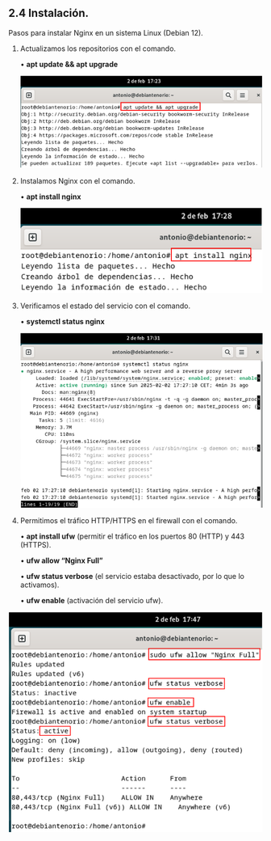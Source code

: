 ## 2.4	Instalación.
Pasos para instalar Nginx en un sistema Linux (Debian 12). 
1.	Actualizamos los repositorios con el comando.
   
    •	**apt update && apt upgrade**
  	
  	![Actualización](Imagenes/7_Instalacion.png)

3.	Instalamos Nginx con el comando.
   
    •	**apt install nginx**
  	
  	![Instalación de Nginx](Imagenes/8_Instalacion.png)

5.	Verificamos el estado del servicio con el comando.
   
    •	**systemctl status nginx**
  	
  	![Estado del servicio](Imagenes/9_Instalacion.png)

7.	Permitimos el tráfico HTTP/HTTPS en el firewall con el comando.
      
    •	**apt install ufw** (permitir el tráfico en los puertos 80 (HTTP) y 443 (HTTPS).
  	
    •	**ufw allow “Nginx Full”**
  	
    •	**ufw status verbose** (el servicio estaba desactivado, por lo que lo activamos).
  	
    •	**ufw enable** (activación del servicio ufw).
  	
![Permiso del tráfico](Imagenes/10_Instalacion.png)
